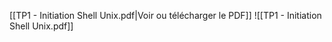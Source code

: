 ﻿[[TP1 - Initiation Shell Unix.pdf|Voir ou télécharger le PDF]]
![[TP1 - Initiation Shell Unix.pdf]]
